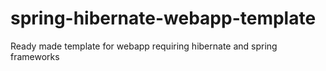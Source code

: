 # spring-hibernate-webapp-template
Ready made template for webapp requiring hibernate and spring frameworks
